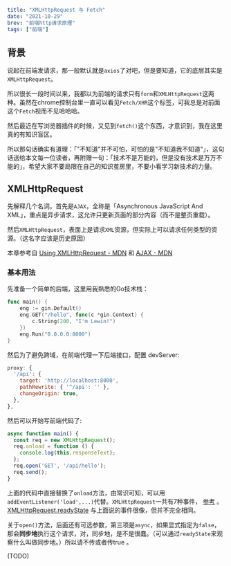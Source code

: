 ```yaml lw-blog-meta
title: "XMLHttpRequest 与 Fetch"
date: "2021-10-29"
brev: "前端http请求原理"
tags: ["前端"]
```

## 背景

说起在前端发请求，那一般默认就是`axios`了对吧，但是要知道，它的底层其实是`XMLHttpRequest`。

所以很长一段时间以来，我都以为前端的请求只有`form`和`XMLHttpRequest`这两种。虽然在chrome控制台里一直可以看见`Fetch/XHR`这个标签，可我总是对前面这个`Fetch`视而不见哈哈哈。

然后最近在写浏览器插件的时候，又见到`fetch()`这个东西，才意识到，我在这里真的有知识盲区。

所以那句话确实有道理：「"不知道"并不可怕，可怕的是"不知道我不知道"」，这句话送给本文每一位读者，再附赠一句：「技术不是万能的，但是没有技术是万万不能的」，希望大家不要局限在自己的知识茧房里，不要小看学习新技术的力量。

## XMLHttpRequest

先解释几个名词。首先是`AJAX`，全称是「Asynchronous JavaScript And XML」，重点是异步请求，这允许只更新页面的部分内容（而不是整页重载）。

然后`XMLHttpRequest`，表面上是请求`XML`资源，但实际上可以请求任何类型的资源。（这名字应该是历史原因）

本章参考自 [Using XMLHttpRequest - MDN](https://developer.mozilla.org/en-US/docs/Web/API/XMLHttpRequest/Using_XMLHttpRequest) 和 [AJAX - MDN](https://developer.mozilla.org/en-US/docs/Web/Guide/AJAX/Getting_Started)

### 基本用法

先准备一个简单的后端，这里用我熟悉的Go技术栈：

```go
func main() {
	eng := gin.Default()
	eng.GET("/hello", func(c *gin.Context) {
		c.String(200, "I'm Lewin!")
	})
	eng.Run("0.0.0.0:8000")
}
```

然后为了避免跨域，在前端代理一下后端接口，配置 devServer:

```js
proxy: {
  '/api': {
    target: 'http://localhost:8000',
    pathRewrite: { '^/api': '' },
    changeOrigin: true,
  },
},
```

然后可以开始写前端代码了:

```typescript
async function main() {
  const req = new XMLHttpRequest();
  req.onload = function () {
    console.log(this.responseText);
  };
  req.open('GET', '/api/hello');
  req.send();
}
```

上面的代码中直接替换了`onload`方法，由常识可知，可以用`addEventListener('load',...)`代替。`XMLHttpRequest`一共有7种事件， [参考](https://developer.mozilla.org/en-US/docs/Web/API/XMLHttpRequest#events) 。 [XMLHttpRequest.readyState](https://developer.mozilla.org/en-US/docs/Web/API/XMLHttpRequest/readyState) 与上面说的事件很像，但并不完全相同。

关于`open()`方法，后面还有可选参数，第三项是`async`，如果显式指定为`false`，那会**同步地**执行这个请求，对，同步地，是不是很蠢。（可以通过`readyState`来观察什么叫做同步地。）所以请不传或者传true 。

(TODO)
